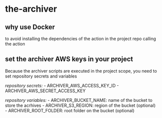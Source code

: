 # the-archiver

## why use Docker
to avoid installing the dependencies of the action in the project repo calling the action

## set the archiver AWS keys in your project
Because the archiver scripts are executed in the project scope, you need to set repository secrets and variables

*repository secrets:*
    - ARCHIVER_AWS_ACCESS_KEY_ID
    - ARCHIVER_AWS_SECRET_ACCESS_KEY

*repository variables:*
    - ARCHIVER_BUCKET_NAME: name of the bucket to store the acrhives
    - ARCHIVER_S3_REGION:   region of the bucket (optional)
    - ARCHIVER_ROOT_FOLDER: root folder on the bucket (optional)

